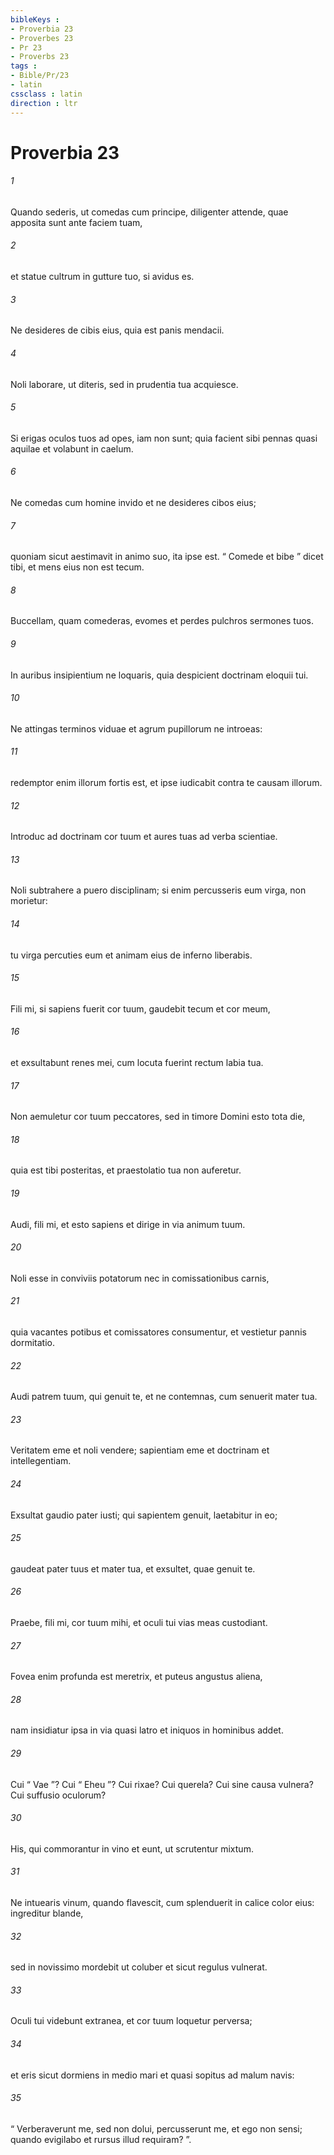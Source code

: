 ```yaml
---
bibleKeys : 
- Proverbia 23
- Proverbes 23
- Pr 23
- Proverbs 23
tags : 
- Bible/Pr/23
- latin
cssclass : latin
direction : ltr
---
```


# Proverbia 23

###### 1
Quando sederis, ut comedas cum principe, diligenter attende, quae apposita sunt ante faciem tuam,
###### 2
et statue cultrum in gutture tuo, si avidus es.
###### 3
Ne desideres de cibis eius, quia est panis mendacii.
###### 4
Noli laborare, ut diteris, sed in prudentia tua acquiesce.
###### 5
Si erigas oculos tuos ad opes, iam non sunt; quia facient sibi pennas quasi aquilae et volabunt in caelum.
###### 6
Ne comedas cum homine invido et ne desideres cibos eius;
###### 7
quoniam sicut aestimavit in animo suo, ita ipse est. “ Comede et bibe ” dicet tibi, et mens eius non est tecum.
###### 8
Buccellam, quam comederas, evomes et perdes pulchros sermones tuos.
###### 9
In auribus insipientium ne loquaris, quia despicient doctrinam eloquii tui.
###### 10
Ne attingas terminos viduae et agrum pupillorum ne introeas:
###### 11
redemptor enim illorum fortis est, et ipse iudicabit contra te causam illorum.
###### 12
Introduc ad doctrinam cor tuum et aures tuas ad verba scientiae.
###### 13
Noli subtrahere a puero disciplinam; si enim percusseris eum virga, non morietur:
###### 14
tu virga percuties eum et animam eius de inferno liberabis.
###### 15
Fili mi, si sapiens fuerit cor tuum, gaudebit tecum et cor meum,
###### 16
et exsultabunt renes mei, cum locuta fuerint rectum labia tua.
###### 17
Non aemuletur cor tuum peccatores, sed in timore Domini esto tota die,
###### 18
quia est tibi posteritas, et praestolatio tua non auferetur.
###### 19
Audi, fili mi, et esto sapiens et dirige in via animum tuum.
###### 20
Noli esse in conviviis potatorum nec in comissationibus carnis,
###### 21
quia vacantes potibus et comissatores consumentur, et vestietur pannis dormitatio.
###### 22
Audi patrem tuum, qui genuit te, et ne contemnas, cum senuerit mater tua.
###### 23
Veritatem eme et noli vendere; sapientiam eme et doctrinam et intellegentiam.
###### 24
Exsultat gaudio pater iusti; qui sapientem genuit, laetabitur in eo;
###### 25
gaudeat pater tuus et mater tua, et exsultet, quae genuit te.
###### 26
Praebe, fili mi, cor tuum mihi, et oculi tui vias meas custodiant.
###### 27
Fovea enim profunda est meretrix, et puteus angustus aliena,
###### 28
nam insidiatur ipsa in via quasi latro et iniquos in hominibus addet.
###### 29
Cui “ Vae ”? Cui “ Eheu ”? Cui rixae? Cui querela? Cui sine causa vulnera? Cui suffusio oculorum?
###### 30
His, qui commorantur in vino et eunt, ut scrutentur mixtum.
###### 31
Ne intuearis vinum, quando flavescit, cum splenduerit in calice color eius: ingreditur blande,
###### 32
sed in novissimo mordebit ut coluber et sicut regulus vulnerat.
###### 33
Oculi tui videbunt extranea, et cor tuum loquetur perversa;
###### 34
et eris sicut dormiens in medio mari et quasi sopitus ad malum navis:
###### 35
“ Verberaverunt me, sed non dolui, percusserunt me, et ego non sensi; quando evigilabo et rursus illud requiram? ”.
